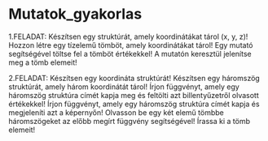 # Mutatok_gyakorlas
1.FELADAT:
Készítsen egy struktúrát, amely koordinátákat tárol (x, y, z)!
Hozzon létre egy tízelemű tömböt, amely koordinátákat tárol!
Egy mutató segítségével töltse fel a tömböt értékekkel!
A mutatón keresztül jelenítse meg a tömb elemeit!

2.FELADAT:
Készítsen egy koordináta struktúrát!
Készítsen egy háromszög struktúrát, amely három koordinátát tárol!
Írjon függvényt, amely egy háromszög struktúra címét kapja meg és feltölti azt billentyűzetről olvasott értékekkel!
Írjon függvényt, amely egy háromszög struktúra címét kapja és megjeleníti azt a képernyőn!
Olvasson be egy két elemű tömbbe háromszögeket az előbb megírt függvény segítségével!
Írassa ki a tömb elemeit!
